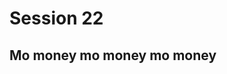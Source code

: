 # Session 22
## Mo money mo money mo money

<!--stackedit_data:
eyJoaXN0b3J5IjpbMTU5MzkzNTg1M119
-->